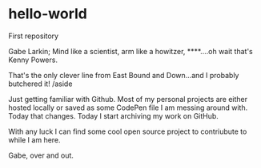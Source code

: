 # hello-world
First repository

Gabe Larkin; Mind like a scientist, arm like a howitzer, ****....oh wait that's Kenny Powers.

That's the only clever line from East Bound and Down...and I probably butchered it! /aside

Just getting familiar with Github. Most of my personal projects are either hosted locally or saved as some CodePen file I am messing around with. Today that changes. Today I start archiving my work on GitHub. 

With any luck I can find some cool open source project to contriubute to while I am here.

Gabe, over and out.
